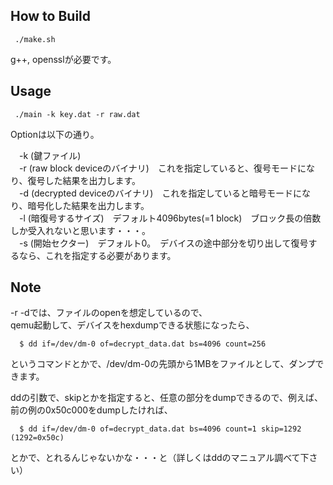 ## How to Build
```
 ./make.sh
```

g++, opensslが必要です。

## Usage
```
 ./main -k key.dat -r raw.dat
```

Optionは以下の通り。

　-k (鍵ファイル)  
　-r (raw block deviceのバイナリ)　これを指定していると、復号モードになり、復号した結果を出力します。  
　-d (decrypted deviceのバイナリ)　これを指定していると暗号モードになり、暗号化した結果を出力します。  
　-l (暗復号するサイズ)　デフォルト4096bytes(=1 block)　ブロック長の倍数しか受入れないと思います・・・。  
　-s (開始セクター)　デフォルト0。　デバイスの途中部分を切り出して復号するなら、これを指定する必要があります。  

## Note

-r -dでは、ファイルのopenを想定しているので、  
qemu起動して、デバイスをhexdumpできる状態になったら、  
```
  $ dd if=/dev/dm-0 of=decrypt_data.dat bs=4096 count=256
```
というコマンドとかで、/dev/dm-0の先頭から1MBをファイルとして、ダンプできます。

 
ddの引数で、skipとかを指定すると、任意の部分をdumpできるので、例えば、前の例の0x50c000をdumpしたければ、
```
  $ dd if=/dev/dm-0 of=decrypt_data.dat bs=4096 count=1 skip=1292  (1292=0x50c)
```
とかで、とれるんじゃないかな・・・と（詳しくはddのマニュアル調べて下さい）

